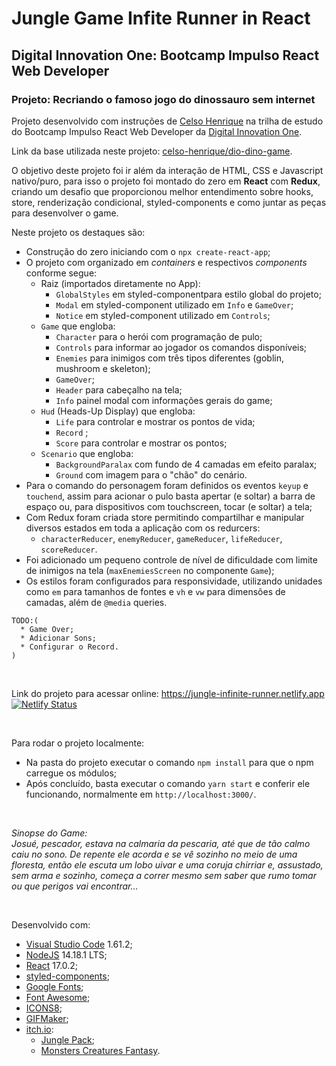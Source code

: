 # Jungle Game Infite Runner in React
## Digital Innovation One: Bootcamp Impulso React Web Developer
### Projeto: Recriando o famoso jogo do dinossauro sem internet

Projeto desenvolvido com instruções de [Celso Henrique](https://www.linkedin.com/in/devfrontend/) na trilha de estudo do Bootcamp Impulso React Web Developer da [Digital Innovation One](https://digitalinnovation.one/).

Link da base utilizada neste projeto: [celso-henrique/dio-dino-game](https://github.com/celso-henrique/dio-dino-game).

O objetivo deste projeto foi ir além da interação de HTML, CSS e Javascript nativo/puro, para isso o projeto foi montado do zero em **React** com **Redux**, criando um desafio que proporcionou melhor entendimento sobre hooks, store, renderização condicional, styled-components e como juntar as peças para desenvolver o game.

Neste projeto os destaques são:
* Construção do zero iniciando com o `npx create-react-app`;
* O projeto com organizado em *containers* e respectivos *components* conforme segue:
  * Raiz (importados diretamente no App):
    * `GlobalStyles` em styled-componentpara estilo global do projeto;
    * `Modal` em styled-component utilizado em `Info` e `GameOver`;
    * `Notice` em styled-component utilizado em `Controls`;
  * `Game` que engloba:
    * `Character` para o herói com programação de pulo;
    * `Controls` para informar ao jogador os comandos disponíveis;
    * `Enemies` para inimigos com três tipos diferentes (goblin, mushroom e skeleton);
    * `GameOver`;
    * `Header` para cabeçalho na tela;
    * `Info` painel modal com informações gerais do game;
  * `Hud` (Heads-Up Display) que engloba:
    * `Life` para controlar e mostrar os pontos de vida;
    * `Record` ;
    * `Score` para controlar e mostrar os pontos;
  * `Scenario` que engloba:
    * `BackgroundParalax` com fundo de 4 camadas em efeito paralax;
    * `Ground` com imagem para o "chão" do cenário.
* Para o comando do personagem foram definidos os eventos `keyup` e `touchend`, assim para acionar o pulo basta apertar (e soltar) a barra de espaço ou, para dispositivos com touchscreen, tocar (e soltar) a tela;
* Com Redux foram criada store permitindo compartilhar e manipular diversos estados em toda a aplicação com os redurcers:
  * `characterReducer`, `enemyReducer`, `gameReducer`,  `lifeReducer`, `scoreReducer`.
* Foi adicionado um pequeno controle de nível de dificuldade com limite de inimigos na tela (`maxEnemiesScreen` no componente `Game`);
* Os estilos foram configurados para responsividade, utilizando unidades como `em` para tamanhos de fontes e `vh` e `vw` para dimensões de camadas, além de `@media` queries.

```
TODO:(
  * Game Over;
  * Adicionar Sons;
  * Configurar o Record.
)
```

&nbsp;

Link do projeto para acessar online: https://jungle-infinite-runner.netlify.app <br/>
[![Netlify Status](https://api.netlify.com/api/v1/badges/9b3537f4-890c-41ab-9c91-44ae3e1ff0d1/deploy-status)](https://app.netlify.com/sites/jungle-infinite-runner/deploys)

&nbsp;

Para rodar o projeto localmente:
* Na pasta do projeto executar o comando `npm install` para que o npm carregue os módulos;
* Após concluído, basta executar o comando `yarn start` e conferir ele funcionando, normalmente em `http://localhost:3000/`.

&nbsp;

*Sinopse do Game:*<br/>
*Josué, pescador, estava na calmaria da pescaria, até que de tão calmo caiu no sono. De repente ele acorda e se vê sozinho no meio de uma floresta, então ele escuta um lobo uivar e uma coruja chirriar e, assustado, sem arma e sozinho, começa a correr mesmo sem saber que rumo tomar ou que perigos vai encontrar...*

&nbsp;

Desenvolvido com:
* [Visual Studio Code](https://code.visualstudio.com/) 1.61.2;
* [NodeJS](https://nodejs.org/en/) 14.18.1 LTS;
* [React](https://reactjs.org/) 17.0.2;
* [styled-components](https://styled-components.com/);
* [Google Fonts](https://fonts.google.com/);
* [Font Awesome](https://fontawesome.com/);
* [ICONS8](https://icons8.com/);
* [GIFMaker](https://www.gifmaker.me/);
* [itch.io](https://itch.io/):
  * [Jungle Pack](https://jesse-m.itch.io/jungle-pack);
  * [Monsters Creatures Fantasy](https://luizmelo.itch.io/monsters-creatures-fantasy).